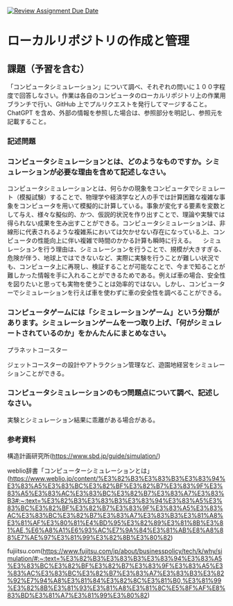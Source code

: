 [![Review Assignment Due Date](https://classroom.github.com/assets/deadline-readme-button-24ddc0f5d75046c5622901739e7c5dd533143b0c8e959d652212380cedb1ea36.svg)](https://classroom.github.com/a/wXVH1iCY)
# ローカルリポジトリの作成と管理

## 課題（予習を含む）

「コンピュータシミュレーション」について調べ、それぞれの問いに１００字程度で回答しなさい。作業は各自のコンピュータのローカルリポジトリ上の作業用ブランチで行い、GitHub 上でプルリクエストを発行してマージすること。ChatGPT を含め、外部の情報を参照した場合は、参照部分を明記し、参照元を記載すること。

### 記述問題

### コンピュータシミュレーションとは、どのようなものですか。シミュレーションが必要な理由を含めて記述しなさい。

コンピュータシミュレーションとは、何らかの現象をコンピュータでシミュレート（模擬試験）することで、物理学や経済学など人の手では計算困難な複雑な事象をコンピュータを用いて模擬的に計算している。事象が変化する要素を変数として与え、様々な擬似的、かつ、仮説的状況を作り出すことで、理論や実験では得られない成果を生み出すことができる。コンピュータシミュレーションは、非線形に代表されるような複雑系においては欠かせない存在になっている上、コンピュータの性能向上に伴い複雑で時間のかかる計算も瞬時に行える。
　シミュレーションを行う理由は、シミュレーションを行うことで、規模が大きすぎる、危険が伴う、地球上ではできないなど、実際に実験を行うことが難しい状況でも、コンピュータ上に再現し、検証することが可能なことで、今まで知ることが難しかった情報を手に入れることができるためである。例えば車の場合、安全性を図りたいと思っても実物を使うことは効率的ではない。しかし、コンピューターでシミュレーションを行えば車を使わずに車の安全性を調べることができる。

### コンピュータゲームには「シミュレーションゲーム」という分類があります。シミュレーションゲームを一つ取り上げ、「何がシミュレートされているのか」をかんたんにまとめなさい。

プラネットコースター<br>

ジェットコースターの設計やアトラクション管理など、遊園地経営をシミュレーションことができる。

### コンピュータシミュレーションのもつ問題点について調べ、記述しなさい。

実験とシミュレーション結果に乖離がある場合がある。

### 参考資料

構造計画研究所(https://www.sbd.jp/guide/simulation/)<br>

weblio辞書「コンピューターシミュレーションとは」(https://www.weblio.jp/content/%E3%82%B3%E3%83%B3%E3%83%94%E3%83%A5%E3%83%BC%E3%82%BF%E3%82%B7%E3%83%9F%E3%83%A5%E3%83%AC%E3%83%BC%E3%82%B7%E3%83%A7%E3%83%B3#:~:text=%E3%82%B3%E3%83%B3%E3%83%94%E3%83%A5%E3%83%BC%E3%82%BF%E3%82%B7%E3%83%9F%E3%83%A5%E3%83%AC%E3%83%BC%E3%82%B7%E3%83%A7%E3%83%B3%E3%81%A8%E3%81%AF%E3%80%81%E4%BD%95%E3%82%89%E3%81%8B%E3%81%AE,%E6%A8%A1%E6%93%AC%E7%9A%84%E3%81%AB%E8%A8%88%E7%AE%97%E3%81%99%E3%82%8B%E3%80%82)<br>

fujiitsu.com(https://www.fujitsu.com/jp/about/businesspolicy/tech/k/why/simulation/#:~:text=%E3%82%B3%E3%83%B3%E3%83%94%E3%83%A5%E3%83%BC%E3%82%BF%E3%82%B7%E3%83%9F%E3%83%A5%E3%83%AC%E3%83%BC%E3%82%B7%E3%83%A7%E3%83%B3%E3%82%92%E7%94%A8%E3%81%84%E3%82%8C%E3%81%B0,%E3%81%99%E3%82%8B%E3%81%93%E3%81%A8%E3%81%8C%E5%8F%AF%E8%83%BD%E3%81%A7%E3%81%99%E3%80%82)

